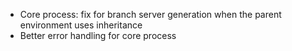 - Core process: fix for branch server generation when the parent environment uses inheritance
- Better error handling for core process
